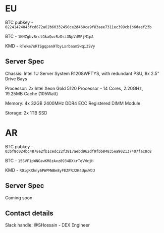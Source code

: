 # EU

BTC pubkey - `02241424043fcd672a02b60332450ce2d460ca9f83aee7311ec399cb1b6daef23b`

BTC - `1KNZgbv8rctGkaQwzRzDsLGNpVdMFjM1pA`

KMD - `RTekm7oRTSgqpan9TbyLxrbaam5wqi3SVy`

## Server Spec
Chassis:	Intel 1U Server System R1208WFTYS, with redundant PSU, 8x 2.5" Drive Bays

Processor:	2x Intel Xeon Gold 5120 Processor - 14 Cores, 2.20GHz, 19.25MB Cache (105Watt)

Memory:	4x 32GB 2400MHz DDR4 ECC Registered DIMM Module

Storage: 2x 1TB SSD

# AR

BTC pubkey - `03bf8c024bc4878e2fb1cedc22f3817aebd962df9fbb84835ea902137407fac8c8`

BTC - `15SVF1pWNGawKM8zAxz8934DXkrTqVWcjH`

KMD - `RDigKXhny6PWPMWBe8yFEZPRJ2K4UpuWJJ`

## Server Spec
Coming soon

## Contact details

Slack handle: @SHossain - DEX Engineer

